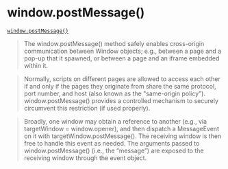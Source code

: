 # window.postMessage()
[`window.postMessage()`](https://developer.mozilla.org/en-US/docs/Web/API/Window/postMessage)

> The window.postMessage() method safely enables cross-origin communication between Window objects; e.g., between a page and a pop-up that it spawned, or between a page and an iframe embedded within it.

> Normally, scripts on different pages are allowed to access each other if and only if the pages they originate from share the same protocol, port number, and host (also known as the "same-origin policy"). window.postMessage() provides a controlled mechanism to securely circumvent this restriction (if used properly).

> Broadly, one window may obtain a reference to another (e.g., via targetWindow = window.opener), and then dispatch a MessageEvent on it with targetWindow.postMessage(). The receiving window is then free to handle this event as needed. The arguments passed to window.postMessage() (i.e., the “message”) are exposed to the receiving window through the event object.
